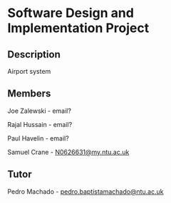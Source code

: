 # Software Design and Implementation Project 

## Description
Airport system

## Members
Joe Zalewski - email?

Rajal Hussain - email?

Paul Havelin - email?

Samuel Crane - N0626631@my.ntu.ac.uk

## Tutor
Pedro Machado - pedro.baptistamachado@ntu.ac.uk
